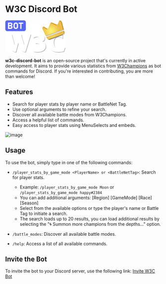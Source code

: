 # W3C Discord Bot

![w3c_discord_bot.png](https://github.com/0nlyDev/w3c-discord-bot/blob/main/assets/images/w3c_discord_bot.png)

**w3c-discord-bot** is an open-source project that's currently in active development. It aims to provide various statistics from [W3Champions](https://www.w3champions.com/) as bot commands for Discord. If you're interested in contributing, you are more than welcome!

## Features

- Search for player stats by player name or BattleNet Tag.
- Use optional arguments to refine your search.
- Discover all available battle modes from W3Champions.
- Access a helpful list of commands.
- Easy access to player stats using MenuSelects and embeds.

![image](https://github.com/0nlyDev/w3c-discord-bot/assets/89726447/8833ac3f-e1c3-4388-b119-11966ce40057)

## Usage

To use the bot, simply type in one of the following commands:

- `/player_stats_by_game_mode <PlayerName> or <BattleNetTag>`: Search for player stats.
  - Example: `/player_stats_by_game_mode Moon` or `/player_stats_by_game_mode happy#2384`
  - You can add additional arguments: [Region] [GameMode] [Race] [Season]
  - Select from the available options or type the player's name or Battle Tag to initiate a search.
  - The search loads up to 20 results, you can load additional results by selecting the "🌀 Summon more champions from the depths..." option.

- `/battle_modes`: Discover all available battle modes.

- `/help`: Access a list of all available commands.

## Invite the Bot

To invite the bot to your Discord server, use the following link:
[Invite W3C Bot](https://discord.com/api/oauth2/authorize?client_id=1166203153654501406&permissions=826781222912&scope=bot)

